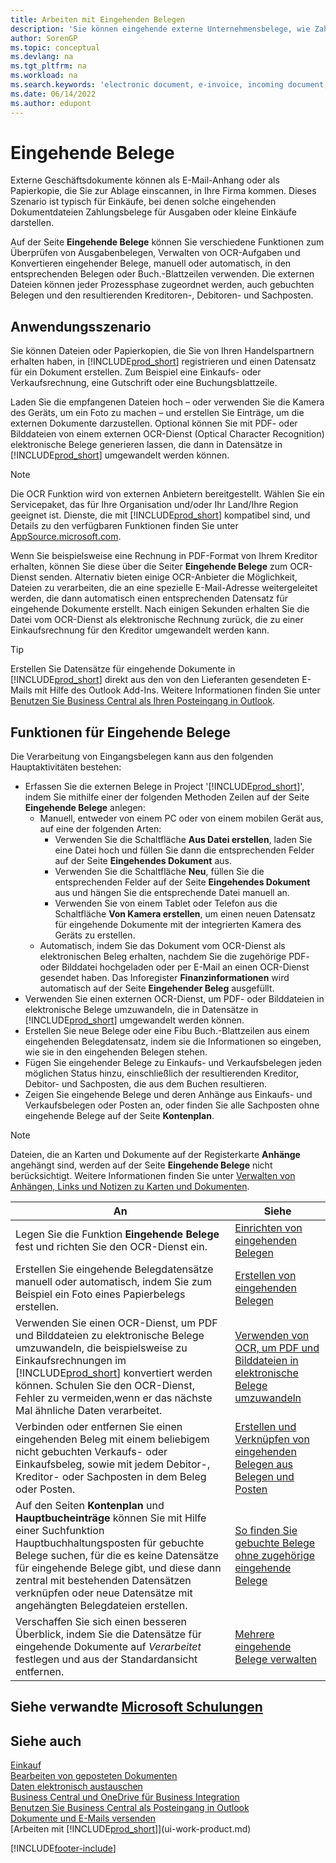 ```yaml
---
title: Arbeiten mit Eingehenden Belegen
description: 'Sie können eingehende externe Unternehmensbelege, wie Zahlungseingänge oder PDF-Dateien verwalten, OCR-Aufgaben verwalten und Dateien in elektronische Belege und Datensätze umwandeln.'
author: SorenGP
ms.topic: conceptual
ms.devlang: na
ms.tgt_pltfrm: na
ms.workload: na
ms.search.keywords: 'electronic document, e-invoice, incoming document, OCR, ecommerce, document exchange, import invoice'
ms.date: 06/14/2022
ms.author: edupont
---
```

# <a name="incoming-documents"></a><a name="incoming-documents"></a>Eingehende Belege

Externe Geschäftsdokumente können als E-Mail-Anhang oder als Papierkopie, die Sie zur Ablage einscannen, in Ihre Firma kommen. Dieses Szenario ist typisch für Einkäufe, bei denen solche eingehenden Dokumentdateien Zahlungsbelege für Ausgaben oder kleine Einkäufe darstellen.

Auf der Seite **Eingehende Belege** können Sie verschiedene Funktionen zum Überprüfen von Ausgabenbelegen, Verwalten von OCR-Aufgaben und Konvertieren eingehender Belege, manuell oder automatisch, in den entsprechenden Belegen oder Buch.-Blattzeilen verwenden. Die externen Dateien können jeder Prozessphase zugeordnet werden, auch gebuchten Belegen und den resultierenden Kreditoren-, Debitoren- und Sachposten.

## <a name="usage-scenario"></a><a name="usage-scenario"></a>Anwendungsszenario

Sie können Dateien oder Papierkopien, die Sie von Ihren Handelspartnern erhalten haben, in [!INCLUDE[prod_short](includes/prod_short.md)] registrieren und einen Datensatz für ein Dokument erstellen. Zum Beispiel eine Einkaufs- oder Verkaufsrechnung, eine Gutschrift oder eine Buchungsblattzeile.

Laden Sie die empfangenen Dateien hoch – oder verwenden Sie die Kamera des Geräts, um ein Foto zu machen – und erstellen Sie Einträge, um die externen Dokumente darzustellen. Optional können Sie mit PDF- oder Bilddateien von einem externen OCR-Dienst (Optical Character Recognition) elektronische Belege generieren lassen, die dann in Datensätze in [!INCLUDE[prod_short](includes/prod_short.md)] umgewandelt werden können.

> [!NOTE]
> Die OCR Funktion wird von externen Anbietern bereitgestellt. Wählen Sie ein Servicepaket, das für Ihre Organisation und/oder Ihr Land/Ihre Region geeignet ist. Dienste, die mit [!INCLUDE[prod_short](includes/prod_short.md)] kompatibel sind, und Details zu den verfügbaren Funktionen finden Sie unter [AppSource.microsoft.com](https://go.microsoft.com/fwlink/?linkid=2081646).

Wenn Sie beispielsweise eine Rechnung in PDF-Format von Ihrem Kreditor erhalten, können Sie diese über die Seiter **Eingehende Belege** zum OCR-Dienst senden. Alternativ bieten einige OCR-Anbieter die Möglichkeit, Dateien zu verarbeiten, die an eine spezielle E-Mail-Adresse weitergeleitet werden, die dann automatisch einen entsprechenden Datensatz für eingehende Dokumente erstellt. Nach einigen Sekunden erhalten Sie die Datei vom OCR-Dienst als elektronische Rechnung zurück, die zu einer Einkaufsrechnung für den Kreditor umgewandelt werden kann.

> [!TIP]
> Erstellen Sie Datensätze für eingehende Dokumente in [!INCLUDE[prod_short](includes/prod_short.md)] direkt aus den von den Lieferanten gesendeten E-Mails mit Hilfe des Outlook Add-Ins. Weitere Informationen finden Sie unter [Benutzen Sie Business Central als Ihren Posteingang in Outlook](work-outlook-addin.md).

## <a name="incoming-document-features"></a><a name="incoming-document-features"></a>Funktionen für Eingehende Belege

Die Verarbeitung von Eingangsbelegen kann aus den folgenden Hauptaktivitäten bestehen:

* Erfassen Sie die externen Belege in Project '[!INCLUDE[prod_short](includes/prod_short.md)]', indem Sie mithilfe einer der folgenden Methoden Zeilen auf der Seite **Eingehende Belege** anlegen:
  * Manuell, entweder von einem PC oder von einem mobilen Gerät aus, auf eine der folgenden Arten:
    * Verwenden Sie die Schaltfläche **Aus Datei erstellen**, laden Sie eine Datei hoch und füllen Sie dann die entsprechenden Felder auf der Seite **Eingehendes Dokument** aus.
    * Verwenden Sie die Schaltfläche **Neu**, füllen Sie die entsprechenden Felder auf der Seite **Eingehendes Dokument** aus und hängen Sie die entsprechende Datei manuell an.
    * Verwenden Sie von einem Tablet oder Telefon aus die Schaltfläche **Von Kamera erstellen**, um einen neuen Datensatz für eingehende Dokumente mit der integrierten Kamera des Geräts zu erstellen.
  * Automatisch, indem Sie das Dokument vom OCR-Dienst als elektronischen Beleg erhalten, nachdem Sie die zugehörige PDF- oder Bilddatei hochgeladen oder per E-Mail an einen OCR-Dienst gesendet haben. Das Inforegister **Finanzinformationen** wird automatisch auf der Seite **Eingehender Beleg** ausgefüllt.
* Verwenden Sie einen externen OCR-Dienst, um PDF- oder Bilddateien in elektronische Belege umzuwandeln, die in Datensätze in [!INCLUDE[prod_short](includes/prod_short.md)] umgewandelt werden können.
* Erstellen Sie neue Belege oder eine Fibu Buch.-Blattzeilen aus einem eingehenden Belegdatensatz, indem sie die Informationen so eingeben, wie sie in den eingehenden Belegen stehen.
* Fügen Sie eingehender Belege zu Einkaufs- und Verkaufsbelegen jeden möglichen Status hinzu, einschließlich der resultierenden Kreditor, Debitor- und Sachposten, die aus dem Buchen resultieren.
* Zeigen Sie eingehende Belege und deren Anhänge aus Einkaufs- und Verkaufsbelegen oder Posten an, oder finden Sie alle Sachposten ohne eingehende Belege auf der Seite **Kontenplan**.

> [!NOTE]
> Dateien, die an Karten und Dokumente auf der Registerkarte **Anhänge** angehängt sind, werden auf der Seite **Eingehende Belege** nicht berücksichtigt. Weitere Informationen finden Sie unter [Verwalten von Anhängen, Links und Notizen zu Karten und Dokumenten](ui-how-add-link-to-record.md).

| An | Siehe |
| --- | --- |
| Legen Sie die Funktion **Eingehende Belege** fest und richten Sie den OCR-Dienst ein. |[Einrichten von eingehenden Belegen](across-how-setup-income-documents.md) |
| Erstellen Sie eingehende Belegdatensätze manuell oder automatisch, indem Sie zum Beispiel ein Foto eines Papierbelegs erstellen. |[Erstellen von eingehenden Belegen](across-how-create-income-document-records.md) |
| Verwenden Sie einen OCR-Dienst, um PDF und Bilddateien zu elektronische Belege umzuwandeln, die beispielsweise zu Einkaufsrechnungen im [!INCLUDE[prod_short](includes/prod_short.md)] konvertiert werden können. Schulen Sie den OCR-Dienst, Fehler zu vermeiden,wenn er das nächste Mal ähnliche Daten verarbeitet. |[Verwenden von OCR, um PDF und Bilddateien in elektronische Belege umzuwandeln](across-how-use-ocr-pdf-images-files.md) |
| Verbinden oder entfernen Sie einen eingehenden Beleg mit einem beliebigem nicht gebuchten Verkaufs- oder Einkaufsbeleg, sowie mit jedem Debitor-, Kreditor- oder Sachposten in dem Beleg oder Posten. |[Erstellen und Verknüpfen von eingehenden Belegen aus Belegen und Posten](across-how-connect-disconnect-income-document-records.md) |
| Auf den Seiten **Kontenplan** und **Hauptbucheinträge** können Sie mit Hilfe einer Suchfunktion Hauptbuchhaltungsposten für gebuchte Belege suchen, für die es keine Datensätze für eingehende Belege gibt, und diese dann zentral mit bestehenden Datensätzen verknüpfen oder neue Datensätze mit angehängten Belegdateien erstellen. |[So finden Sie gebuchte Belege ohne zugehörige eingehende Belege](across-how-find-posted-documents-without-income-document-records.md) |
| Verschaffen Sie sich einen besseren Überblick, indem Sie die Datensätze für eingehende Dokumente auf *Verarbeitet* festlegen und aus der Standardansicht entfernen. |[Mehrere eingehende Belege verwalten](across-how-manage-many-income-document-records.md) |

## <a name="see-related-microsoft-training"></a><a name="see-related-microsoft-training"></a>Siehe verwandte [Microsoft Schulungen](/training/modules/incoming-documents-dynamics-365-business-central/)

## <a name="see-also"></a><a name="see-also"></a>Siehe auch

[Einkauf](purchasing-manage-purchasing.md)  
[Bearbeiten von geposteten Dokumenten](across-edit-posted-document.md)  
[Daten elektronisch austauschen](across-data-exchange.md)  
[Business Central und OneDrive für Business Integration](across-onedrive-overview.md)  
[Benutzen Sie Business Central als Posteingang in Outlook](work-outlook-addin.md)  
[Dokumente und E-Mails versenden](ui-how-send-documents-email.md)  
[Arbeiten mit [!INCLUDE[prod_short](includes/prod_short.md)]](ui-work-product.md)  


[!INCLUDE[footer-include](includes/footer-banner.md)]
